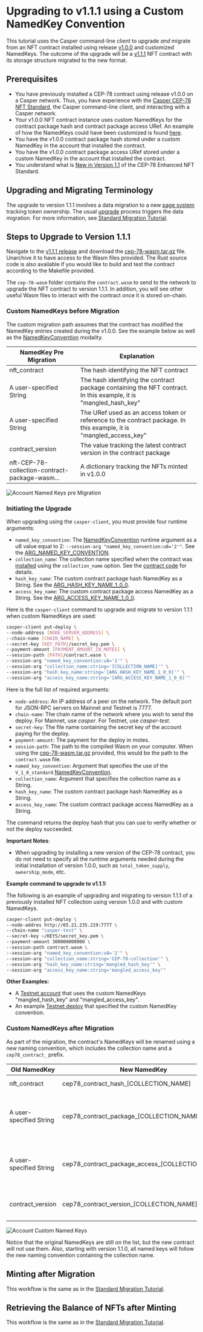 # Upgrading to v1.1.1 using a Custom NamedKey Convention

This tutorial uses the Casper command-line client to upgrade *and* migrate from an NFT contract installed using release [v1.0.0](https://github.com/casper-ecosystem/cep-78-enhanced-nft/releases/tag/v1.0.0) and customized NamedKeys. The outcome of the upgrade will be a [v1.1.1](https://github.com/casper-ecosystem/cep-78-enhanced-nft/releases/tag/v1.1.1) NFT contract with its storage structure migrated to the new format.

## Prerequisites

- You have previously installed a CEP-78 contract using release v1.0.0 on a Casper network. Thus, you have experience with the [Casper CEP-78 NFT Standard](https://github.com/casper-ecosystem/cep-78-enhanced-nft/), the Casper command-line client, and interacting with a Casper network.
- Your v1.0.0 NFT contract instance uses custom NamedKeys for the contract package hash and contract package access URef. An example of how the NamedKeys could have been customized is found [here](https://github.com/casper-ecosystem/cep-78-enhanced-nft/blob/dev/test-contracts/mangle_named_keys/src/main.rs).
- You have the v1.0.0 contract package hash stored under a custom NamedKey in the account that installed the contract.
- You have the v1.0.0 contract package access URef stored under a custom NamedKey in the account that installed the contract.
- You understand what is [New in Version 1.1](https://github.com/casper-ecosystem/cep-78-enhanced-nft/#new-in-version-11) of the CEP-78 Enhanced NFT Standard.

## Upgrading and Migrating Terminology

The upgrade to version 1.1.1 involves a data migration to a new [page system](https://github.com/casper-ecosystem/cep-78-enhanced-nft#the-cep-78-page-system) tracking token ownership. The usual [upgrade](https://docs.casperlabs.io/dapp-dev-guide/writing-contracts/upgrading-contracts/) process triggers the data migration. For more information, see [Standard Migration Tutorial](standard-migration-tutorial.md#upgrading-and-migrating-terminology).

## Steps to Upgrade to Version 1.1.1

Navigate to the [v1.1.1 release](https://github.com/casper-ecosystem/cep-78-enhanced-nft/releases/tag/v1.1.1) and download the [cep-78-wasm.tar.gz](https://github.com/casper-ecosystem/cep-78-enhanced-nft/releases/download/v1.1.1/cep-78-wasm.tar.gz) file. Unarchive it to have access to the Wasm files provided. The Rust source code is also available if you would like to build and test the contract according to the Makefile provided. 

The `cep-78-wasm` folder contains the `contract.wasm` to send to the network to upgrade the NFT contract to version 1.1.1. In addition, you will see other useful Wasm files to interact with the contract once it is stored on-chain.

### Custom NamedKeys before Migration

The custom migration path assumes that the contract has modified the NamedKey entries created during the v1.0.0. See the example below as well as the [NamedKeyConvention](https://github.com/casper-ecosystem/cep-78-enhanced-nft#namedkeyconventionmode) modality. 

| NamedKey Pre Migration | Explanation |
|-------------|-------------|
| nft_contract | The hash identifying the NFT contract |
| A user-specified String | The hash identifying the contract package containing the NFT contract. In this example, it is "mangled_hash_key" | 
| A user-specified String | The URef used as an access token or reference to the contract package. In this example, it is "mangled_access_key" | 
| contract_version | The value tracking the latest contract version in the contract package | 
| nft-CEP-78-collection-contract-package-wasm... | A dictionary tracking the NFTs minted in v1.0.0 |

![Account Named Keys pre Migration](../assets/standard-namedkeys-pre-migration.png)  

### Initiating the Upgrade

When upgrading using the `casper-client`, you must provide four runtime arguments:

- `named_key_convention`: The [NamedKeyConvention](https://github.com/casper-ecosystem/cep-78-enhanced-nft#namedkeyconventionmode) runtime argument as a u8 value equal to 2: `--session-arg "named_key_convention:u8='2'"`. See the [ARG_NAMED_KEY_CONVENTION](https://github.com/casper-ecosystem/cep-78-enhanced-nft/blob/408db77c3b9ca22752c7f877ea99a01dfca03a7b/contract/src/main.rs#L1991).
- `collection_name`: The collection name specified when the contract was [installed](https://github.com/casper-ecosystem/cep-78-enhanced-nft#installing-the-contract) using the `collection_name` option. See the [contract code](https://github.com/casper-ecosystem/cep-78-enhanced-nft/blob/408db77c3b9ca22752c7f877ea99a01dfca03a7b/contract/src/main.rs#L93) for details. 
- `hash_key_name`: The custom contract package hash NamedKey as a String. See the [ARG_HASH_KEY_NAME_1_0_0](https://github.com/casper-ecosystem/cep-78-enhanced-nft/blob/408db77c3b9ca22752c7f877ea99a01dfca03a7b/contract/src/main.rs#L2006).
- `access_key_name`: The custom contract package access NamedKey as a String. See the [ARG_ACCESS_KEY_NAME_1_0_0](https://github.com/casper-ecosystem/cep-78-enhanced-nft/blob/408db77c3b9ca22752c7f877ea99a01dfca03a7b/contract/src/main.rs#L2005).

Here is the `casper-client` command to upgrade and migrate to version 1.1.1 when custom NamedKeys are used:

```bash
casper-client put-deploy \
--node-address [NODE_SERVER_ADDRESS] \
--chain-name [CHAIN_NAME] \
--secret-key [KEY_PATH]/secret_key.pem \
--payment-amount [PAYMENT_AMOUNT_IN_MOTES] \
--session-path [PATH]/contract.wasm \
--session-arg "named_key_convention:u8='1'" \
--session-arg "collection_name:string='[COLLECTION_NAME]'" \
--session-arg "hash_key_name:string='[ARG_HASH_KEY_NAME_1_0_0]'" \
--session-arg "access_key_name:string='[ARG_ACCESS_KEY_NAME_1_0_0]'" 
```

Here is the full list of required arguments:
- `node-address`: An IP address of a peer on the network. The default port for JSON-RPC servers on Mainnet and Testnet is 7777.
- `chain-name`: The chain name of the network where you wish to send the deploy. For Mainnet, use *casper*. For Testnet, use *casper-test*.
- `secret-key`: The file name containing the secret key of the account paying for the deploy.
- `payment-amount`: The payment for the deploy in motes.
- `session-path`: The path to the compiled Wasm on your computer. When using the [cep-78-wasm.tar.gz](https://github.com/casper-ecosystem/cep-78-enhanced-nft/releases/download/v1.1.1/cep-78-wasm.tar.gz) provided, this would be the path to the `contract.wasm` file.
- `named_key_convention`: Argument that specifies the use of the `V_1_0_standard` [NamedKeyConvention](../README.md#namedkeyconventionmode).
- `collection_name`: Argument that specifies the collection name as a String.
- `hash_key_name`: The custom contract package hash NamedKey as a String.
- `access_key_name`: The custom contract package access NamedKey as a String.

The command returns the deploy hash that you can use to verify whether or not the deploy succeeded.

**Important Notes**: 

- When upgrading by installing a new version of the CEP-78 contract, you do not need to specify all the runtime arguments needed during the initial installation of version 1.0.0, such as `total_token_supply`, `ownership_mode`, etc. 

**Example command to upgrade to v1.1.1:**

The following is an example of upgrading and migrating to version 1.1.1 of a previously installed NFT collection using version 1.0.0 and with custom NamedKeys.

```bash
casper-client put-deploy \
--node-addres http://65.21.235.219:7777 \
--chain-name "casper-test" \
--secret-key ~/KEYS/secret_key.pem \
--payment-amount 300000000000 \
--session-path contract.wasm \
--session-arg "named_key_convention:u8='2'" \
--session-arg "collection_name:string='CEP-78-collection'" \
--session-arg "hash_key_name:string='mangled_hash_key'" \
--session-arg "access_key_name:string='mangled_access_key'"
```

**Other Examples:**

- A [Testnet account](https://testnet.cspr.live/account/013060d19fa5d5e471c2bbe88f35871454d2e162c444100eaca34671339c78ced4) that uses the custom NamedKeys "mangled_hash_key" and "mangled_access_key".
- An example [Testnet deploy](https://testnet.cspr.live/deploy/55cb135c9b600263baedf72b124b02ff6dd74dd27d2d9be444b1bed6ee5e3301) that specified the custom NamedKey convention.

### Custom NamedKeys after Migration

As part of the migration, the contract's NamedKeys will be renamed using a new naming convention, which includes the collection name and a `cep78_contract_` prefix.

| Old NamedKey| New NamedKey | Explanation |
|-------------|--------------|-------------|
| nft_contract | cep78_contract_hash_[COLLECTION_NAME] | The hash identifying the NFT contract |
| A user-specified String | cep78_contract_package_[COLLECTION_NAME] | The hash identifying the contract package containing the NFT contract. In this example, it is "mangled_hash_key" | 
| A user-specified String | cep78_contract_package_access_[COLLECTION_NAME] | The URef used as an access token or reference to the contract package. In this example, it is "mangled_access_key" | 
| contract_version | cep78_contract_version_[COLLECTION_NAME] | The value tracking the latest contract version in the contract package | 

![Account Custom Named Keys](../assets/custom-namedkeys-post-migration.png)  

Notice that the original NamedKeys are still on the list, but the new contract will not use them. Also, starting with version 1.1.0, all named keys will follow the new naming convention containing the collection name. 

## Minting after Migration

This workflow is the same as in the [Standard Migration Tutorial](standard-migration-tutorial#minting-after-migration).


## Retrieving the Balance of NFTs after Minting

This workflow is the same as in the [Standard Migration Tutorial](standard-migration-tutorial#retrieving-the-balance-of-nfts-after-minting).